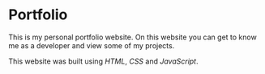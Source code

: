 # Portfolio

This is my personal portfolio website. On this website you can get to know me as a developer and view some of my projects.

This website was built using _HTML_, _CSS_ and _JavaScript_.
